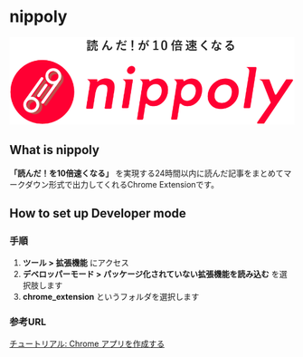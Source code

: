 # nippoly
![logo](./images/nippo_logo.png)

## What is nippoly  

**「読んだ！を10倍速くなる」** を実現する24時間以内に読んだ記事をまとめてマークダウン形式で出力してくれるChrome Extensionです。


## How to set up Developer mode
### 手順
1. **ツール > 拡張機能** にアクセス
2. **デベロッパーモード > パッケージ化されていない拡張機能を読み込む** を選択肢します
3. **chrome_extension** というフォルダを選択します

### 参考URL
[チュートリアル: Chrome アプリを作成する](https://support.google.com/chrome/a/answer/2714278?hl=ja)
